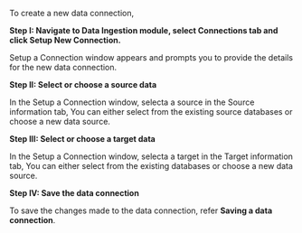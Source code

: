 To create a new data connection,

**Step I: Navigate to Data Ingestion module, select Connections tab and click Setup New Connection.** 

Setup a Connection window appears and prompts you to provide the details for the new data connection.

**Step II: Select or choose a source data**

In the Setup a Connection window, selecta a source in the Source information tab, You can either select from the existing source databases or choose a new data source.

**Step III: Select or choose a target data**

In the Setup a Connection window, selecta a target in the Target information tab, You can either select from the existing databases or choose a new data source.

**Step IV: Save the data connection**

To save the changes made to the data connection, refer **Saving a data connection**.


